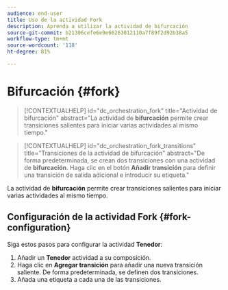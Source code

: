 ```yaml
---
audience: end-user
title: Uso de la actividad Fork
description: Aprenda a utilizar la actividad de bifurcación
source-git-commit: b21306cefe6e9e66263012110a7f89f2d92b38a5
workflow-type: tm+mt
source-wordcount: '118'
ht-degree: 81%

---
```



# Bifurcación {#fork}

>[!CONTEXTUALHELP]
>id="dc_orchestration_fork"
>title="Actividad de bifurcación"
>abstract="La actividad de **bifurcación** permite crear transiciones salientes para iniciar varias actividades al mismo tiempo."


>[!CONTEXTUALHELP]
>id="dc_orchestration_fork_transitions"
>title="Transiciones de la actividad de bifurcación"
>abstract="De forma predeterminada, se crean dos transiciones con una actividad de **bifurcación**. Haga clic en el botón **Añadir transición** para definir una transición de salida adicional e introducir su etiqueta."

La actividad de **bifurcación** permite crear transiciones salientes para iniciar varias actividades al mismo tiempo.

## Configuración de la actividad Fork {#fork-configuration}

Siga estos pasos para configurar la actividad **Tenedor**:

1. Añadir un **Tenedor** actividad a su composición.
1. Haga clic en **Agregar transición** para añadir una nueva transición saliente. De forma predeterminada, se definen dos transiciones.
1. Añada una etiqueta a cada una de las transiciones.


